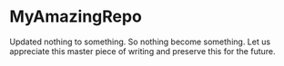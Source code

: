# MyAmazingRepo

Updated nothing to something.
So nothing become something.
Let us appreciate this master piece of writing and preserve this for the future.
